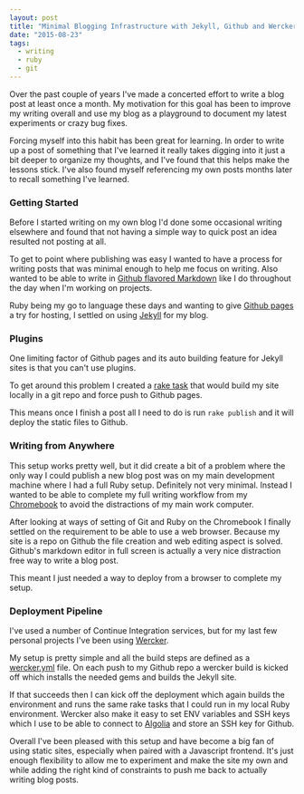 ```yaml
---
layout: post
title: "Minimal Blogging Infrastructure with Jekyll, Github and Wercker"
date: "2015-08-23"
tags:
  - writing
  - ruby
  - git
---
```


Over the past couple of years I've made a concerted effort to write a blog post at least once a month.  My motivation for this goal has been to improve my writing overall and use my blog as a playground to document my latest experiments or crazy bug fixes.

Forcing myself into this habit has been great for learning.  In order to write up a post of something that I've learned it really takes digging into it just a bit deeper to organize my thoughts, and I've found that this helps make the lessons stick.  I've also found myself referencing my own posts months later to recall something I've learned.

### Getting Started

Before I started writing on my own blog I'd done some occasional writing elsewhere and found that not having a simple way to quick post an idea resulted not posting at all.

To get to point where publishing was easy I wanted to have a process for writing posts that was minimal enough to help me focus on writing.  Also wanted to be able to write in [Github flavored Markdown](https://help.github.com/articles/github-flavored-markdown/) like I do throughout the day when I'm working on projects.

Ruby being my go to language these days and wanting to give [Github pages](https://help.github.com/articles/using-jekyll-with-pages/) a try for hosting, I settled on using [Jekyll](http://jekyllrb.com/) for my blog.

### Plugins

One limiting factor of Github pages and its auto building feature for Jekyll sites is that you can't use plugins.

To get around this problem I created a [rake task](https://github.com/calebwoods/calebwoods.github.io/blob/source/Rakefile) that would build my site locally in a git repo and force push to Github pages. 

This means once I finish a post all I need to do is run `rake publish` and it will deploy the static files to Github.

### Writing from Anywhere

This setup works pretty well, but it did create a bit of a problem where the only way I could publish a new blog post was on my main development machine where I had a full Ruby setup.  Definitely not very minimal.  Instead I wanted to be able to complete my full writing workflow from my [Chromebook](https://www.google.com/chromebook/) to avoid the distractions of my main work computer.

After looking at ways of setting of Git and Ruby on the Chromebook I finally settled on the requirement to be able to use a web browser.  Because my site is a repo on Github the file creation and web editing aspect is solved.  Github's markdown editor in full screen is actually a  very nice distraction free way to write a blog post.

This meant I just needed a way to deploy from a browser to complete my setup.

### Deployment Pipeline

I've used a number of Continue Integration services, but for my last few personal projects I've been using [Wercker](http://wercker.com/).

My setup is pretty simple and all the build steps are defined as a [wercker.yml](https://github.com/calebwoods/calebwoods.github.io/blob/source/wercker.yml) file.  On each push to my Github repo a wercker build is kicked off which installs the needed gems and builds the Jekyll site.

If that succeeds then I can kick off the deployment which again builds the environment and runs the same rake tasks that I could run in my local Ruby environment.  Wercker also make it easy to set ENV variables and SSH keys which I use to be able to connect to [Algolia](https://www.algolia.com/) and store an SSH key for Github.

Overall I've been pleased with this setup and have become a big fan of using static sites, especially when paired with a Javascript frontend.  It's just enough flexibility to allow me to experiment and make the site my own and while adding the right kind of constraints to push me back to actually writing blog posts.
